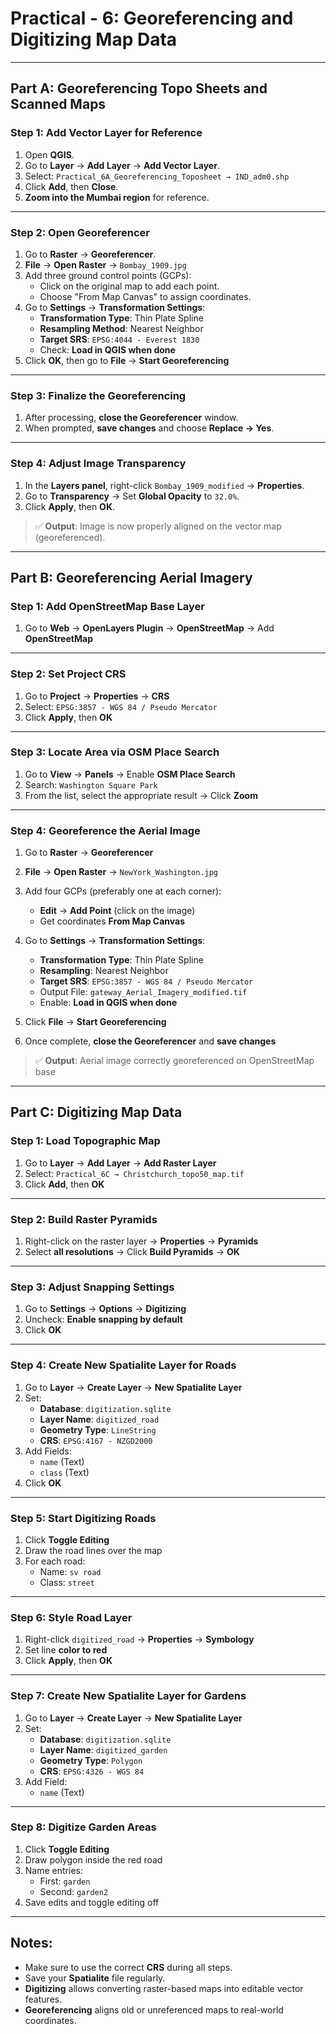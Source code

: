 # Practical - 6: Georeferencing and Digitizing Map Data

---

## Part A: Georeferencing Topo Sheets and Scanned Maps

### Step 1: Add Vector Layer for Reference
1. Open **QGIS**.
2. Go to **Layer** → **Add Layer** → **Add Vector Layer**.
3. Select: `Practical_6A_Georeferencing_Toposheet → IND_adm0.shp`
4. Click **Add**, then **Close**.
5. **Zoom into the Mumbai region** for reference.

---

### Step 2: Open Georeferencer
1. Go to **Raster** → **Georeferencer**.
2. **File** → **Open Raster** → `Bombay_1909.jpg`
3. Add three ground control points (GCPs):
   - Click on the original map to add each point.
   - Choose "From Map Canvas" to assign coordinates.
4. Go to **Settings** → **Transformation Settings**:
   - **Transformation Type**: Thin Plate Spline
   - **Resampling Method**: Nearest Neighbor
   - **Target SRS**: `EPSG:4044 - Everest 1830`
   - Check: **Load in QGIS when done**
5. Click **OK**, then go to **File** → **Start Georeferencing**

---

### Step 3: Finalize the Georeferencing
1. After processing, **close the Georeferencer** window.
2. When prompted, **save changes** and choose **Replace → Yes**.

---

### Step 4: Adjust Image Transparency
1. In the **Layers panel**, right-click `Bombay_1909_modified` → **Properties**.
2. Go to **Transparency** → Set **Global Opacity** to `32.0%`.
3. Click **Apply**, then **OK**.

> ✅ **Output**: Image is now properly aligned on the vector map (georeferenced).

---

## Part B: Georeferencing Aerial Imagery

### Step 1: Add OpenStreetMap Base Layer
1. Go to **Web** → **OpenLayers Plugin** → **OpenStreetMap** → Add **OpenStreetMap**

---

### Step 2: Set Project CRS
1. Go to **Project** → **Properties** → **CRS**
2. Select: `EPSG:3857 - WGS 84 / Pseudo Mercator`
3. Click **Apply**, then **OK**

---

### Step 3: Locate Area via OSM Place Search
1. Go to **View** → **Panels** → Enable **OSM Place Search**
2. Search: `Washington Square Park`
3. From the list, select the appropriate result → Click **Zoom**

---

### Step 4: Georeference the Aerial Image
1. Go to **Raster** → **Georeferencer**
2. **File** → **Open Raster** → `NewYork_Washington.jpg`
3. Add four GCPs (preferably one at each corner):
   - **Edit** → **Add Point** (click on the image)
   - Get coordinates **From Map Canvas**

4. Go to **Settings** → **Transformation Settings**:
   - **Transformation Type**: Thin Plate Spline
   - **Resampling**: Nearest Neighbor
   - **Target SRS**: `EPSG:3857 - WGS 84 / Pseudo Mercator`
   - Output File: `gateway_Aerial_Imagery_modified.tif`
   - Enable: **Load in QGIS when done**

5. Click **File** → **Start Georeferencing**
6. Once complete, **close the Georeferencer** and **save changes**

> ✅ **Output**: Aerial image correctly georeferenced on OpenStreetMap base

---

## Part C: Digitizing Map Data

### Step 1: Load Topographic Map
1. Go to **Layer** → **Add Layer** → **Add Raster Layer**
2. Select: `Practical_6C → Christchurch_topo50_map.tif`
3. Click **Add**, then **OK**

---

### Step 2: Build Raster Pyramids
1. Right-click on the raster layer → **Properties** → **Pyramids**
2. Select **all resolutions** → Click **Build Pyramids** → **OK**

---

### Step 3: Adjust Snapping Settings
1. Go to **Settings** → **Options** → **Digitizing**
2. Uncheck: **Enable snapping by default**
3. Click **OK**

---

### Step 4: Create New Spatialite Layer for Roads
1. Go to **Layer** → **Create Layer** → **New Spatialite Layer**
2. Set:
   - **Database**: `digitization.sqlite`
   - **Layer Name**: `digitized_road`
   - **Geometry Type**: `LineString`
   - **CRS**: `EPSG:4167 - NZGD2000`
3. Add Fields:
   - `name` (Text)
   - `class` (Text)
4. Click **OK**

---

### Step 5: Start Digitizing Roads
1. Click **Toggle Editing**
2. Draw the road lines over the map
3. For each road:
   - Name: `sv road`
   - Class: `street`

---

### Step 6: Style Road Layer
1. Right-click `digitized_road` → **Properties** → **Symbology**
2. Set line **color to red**
3. Click **Apply**, then **OK**

---

### Step 7: Create New Spatialite Layer for Gardens
1. Go to **Layer** → **Create Layer** → **New Spatialite Layer**
2. Set:
   - **Database**: `digitization.sqlite`
   - **Layer Name**: `digitized_garden`
   - **Geometry Type**: `Polygon`
   - **CRS**: `EPSG:4326 - WGS 84`
3. Add Field:
   - `name` (Text)

---

### Step 8: Digitize Garden Areas
1. Click **Toggle Editing**
2. Draw polygon inside the red road
3. Name entries:
   - First: `garden`
   - Second: `garden2`
4. Save edits and toggle editing off

---

## Notes:
- Make sure to use the correct **CRS** during all steps.
- Save your **Spatialite** file regularly.
- **Digitizing** allows converting raster-based maps into editable vector features.
- **Georeferencing** aligns old or unreferenced maps to real-world coordinates.

